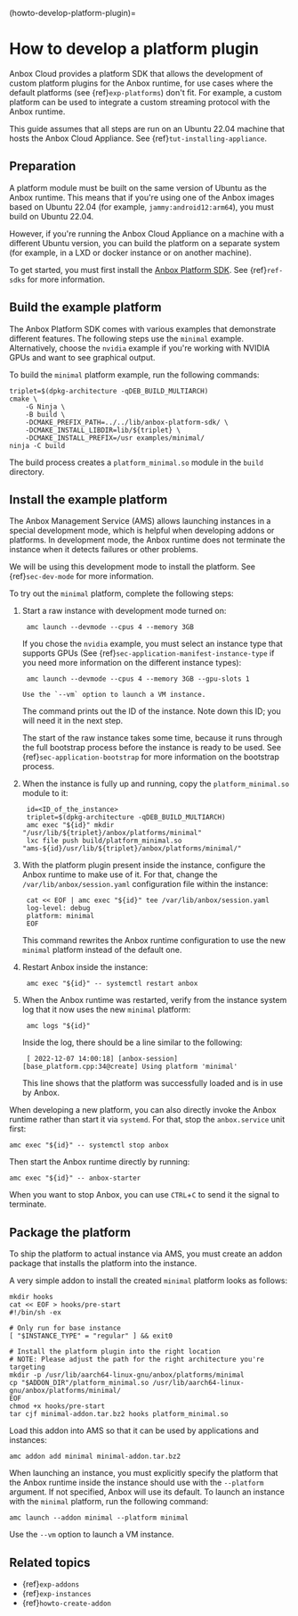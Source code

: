(howto-develop-platform-plugin)=
# How to develop a platform plugin

Anbox Cloud provides a platform SDK that allows the development of custom platform plugins for the Anbox runtime, for use cases where the default platforms (see {ref}`exp-platforms`) don't fit. For example, a custom platform can be used to integrate a custom streaming protocol with the Anbox runtime.

This guide assumes that all steps are run on an Ubuntu 22.04 machine that hosts the Anbox Cloud Appliance. See {ref}`tut-installing-appliance`.

## Preparation

A platform module must be built on the same version of Ubuntu as the Anbox runtime. This means that if you're using one of the Anbox images based on Ubuntu 22.04 (for example, `jammy:android12:arm64`), you must build on Ubuntu 22.04.

However, if you're running the Anbox Cloud Appliance on a machine with a different Ubuntu version, you can build the platform on a separate system (for example, in a LXD or docker instance or on another machine).

To get started, you must first install the [Anbox Platform SDK](https://github.com/canonical/anbox-platform-sdk). See {ref}`ref-sdks` for more information.

## Build the example platform

The Anbox Platform SDK comes with various examples that demonstrate different features. The following steps use the `minimal` example. Alternatively, choose the `nvidia` example if you're working with NVIDIA GPUs and want to see graphical output.

To build the `minimal` platform example, run the following commands:

    triplet=$(dpkg-architecture -qDEB_BUILD_MULTIARCH)
    cmake \
        -G Ninja \
        -B build \
        -DCMAKE_PREFIX_PATH=../../lib/anbox-platform-sdk/ \
        -DCMAKE_INSTALL_LIBDIR=lib/${triplet} \
        -DCMAKE_INSTALL_PREFIX=/usr examples/minimal/
    ninja -C build

The build process creates a `platform_minimal.so` module in the `build` directory.

## Install the example platform

The Anbox Management Service (AMS) allows launching instances in a special development mode, which is helpful when developing addons or platforms. In development mode, the Anbox runtime does not terminate the instance when it detects failures or other problems.

We will be using this development mode to install the platform. See {ref}`sec-dev-mode` for more information.

To try out the `minimal` platform, complete the following steps:

1. Start a raw instance with development mode turned on:

        amc launch --devmode --cpus 4 --memory 3GB

   If you chose the `nvidia` example, you must select an instance type that supports GPUs (See {ref}`sec-application-manifest-instance-type` if you need more information on the different instance types):

        amc launch --devmode --cpus 4 --memory 3GB --gpu-slots 1

    ```{note}
    Use the `--vm` option to launch a VM instance.
    ```

   The command prints out the ID of the instance. Note down this ID; you will need it in the next step.

   The start of the raw instance takes some time, because it runs through the full bootstrap process before the instance is ready to be used. See {ref}`sec-application-bootstrap` for more information on the bootstrap process.

1. When the instance is fully up and running, copy the `platform_minimal.so` module to it:

        id=<ID_of_the_instance>
        triplet=$(dpkg-architecture -qDEB_BUILD_MULTIARCH)
        amc exec "${id}" mkdir "/usr/lib/${triplet}/anbox/platforms/minimal"
        lxc file push build/platform_minimal.so "ams-${id}/usr/lib/${triplet}/anbox/platforms/minimal/"

1. With the platform plugin present inside the instance, configure the Anbox runtime to make use of it. For that, change the `/var/lib/anbox/session.yaml` configuration file within the instance:

        cat << EOF | amc exec "${id}" tee /var/lib/anbox/session.yaml
        log-level: debug
        platform: minimal
        EOF

   This command rewrites the Anbox runtime configuration to use the new `minimal` platform instead of the default one.

1. Restart Anbox inside the instance:

        amc exec "${id}" -- systemctl restart anbox

1. When the Anbox runtime was restarted, verify from the instance system log that it now uses the new `minimal` platform:

        amc logs "${id}"

   Inside the log, there should be a line similar to the following:

        [ 2022-12-07 14:00:18] [anbox-session] [base_platform.cpp:34@create] Using platform 'minimal'

   This line shows that the platform was successfully loaded and is in use by Anbox.

When developing a new platform, you can also directly invoke the Anbox runtime rather than start it via `systemd`. For that, stop the `anbox.service` unit first:

    amc exec "${id}" -- systemctl stop anbox

Then start the Anbox runtime directly by running:

    amc exec "${id}" -- anbox-starter

When you want to stop Anbox, you can use `CTRL`+`C` to send it the signal to terminate.

## Package the platform

To ship the platform to actual instance via AMS, you must create an addon package that installs the platform into the instance.

A very simple addon to install the created `minimal` platform looks as follows:

    mkdir hooks
    cat << EOF > hooks/pre-start
    #!/bin/sh -ex

    # Only run for base instance
    [ "$INSTANCE_TYPE" = "regular" ] && exit0

    # Install the platform plugin into the right location
    # NOTE: Please adjust the path for the right architecture you're targeting
    mkdir -p /usr/lib/aarch64-linux-gnu/anbox/platforms/minimal
    cp "$ADDON_DIR"/platform_minimal.so /usr/lib/aarch64-linux-gnu/anbox/platforms/minimal/
    EOF
    chmod +x hooks/pre-start
    tar cjf minimal-addon.tar.bz2 hooks platform_minimal.so

Load this addon into AMS so that it can be used by applications and instances:

    amc addon add minimal minimal-addon.tar.bz2

When launching an instance, you must explicitly specify the platform that the Anbox runtime inside the instance should use with the `--platform` argument. If not specified, Anbox will use its default. To launch an instance with the `minimal` platform, run the following command:

    amc launch --addon minimal --platform minimal

Use the `--vm` option to launch a VM instance.

## Related topics

* {ref}`exp-addons`
* {ref}`exp-instances`
* {ref}`howto-create-addon`
